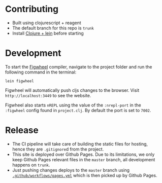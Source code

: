 # Contributing

* Built using clojurescript + reagent
* The default branch for this repo is `trunk`
* Install [Clojure + lein](https://purelyfunctional.tv/guide/how-to-install-clojure) before starting

# Development

To start the [Figwheel](https://figwheel.org) compiler, navigate to the project folder and run the following command in the terminal:

```
lein figwheel
```

Figwheel will automatically push cljs changes to the browser. Visit `http://localhost:3449` to see the website.

Figwheel also starts `nREPL` using the value of the `:nrepl-port` in the `:figwheel`
config found in `project.clj`. By default the port is set to `7002`.

# Release

* The CI pipeline will take care of building the static files for hosting, hence they are `.gitignore`d from the project.
* This site is deployed over Github Pages. Due to its limitations, we only keep Github Pages relevant files in the `master` branch, all development happens on `trunk`.
* Just pushing changes deploys to the `master` branch using [`.github/workflows/pages.yml`](./.github/workflows/pages.yml) which is then picked up by Github Pages.
